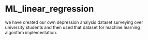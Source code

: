 # ML_linear_regression
we have created our own depression analysis dataset surveying over university students and then used that dataset for machine learning algorithm implementation.

